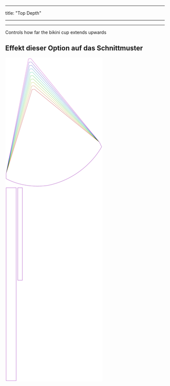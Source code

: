 - - -
title: "Top Depth"
- - -

***

Controls how far the bikini cup extends upwards

## Effekt dieser Option auf das Schnittmuster

![Dieses Bild zeigt den Effekt dieser Option, indem es mehrere Varianten überlagert, die einen anderen Wert für diese Option haben](bee_topdepth_sample.svg "Effekt dieser Option auf das Schnittmuster")
